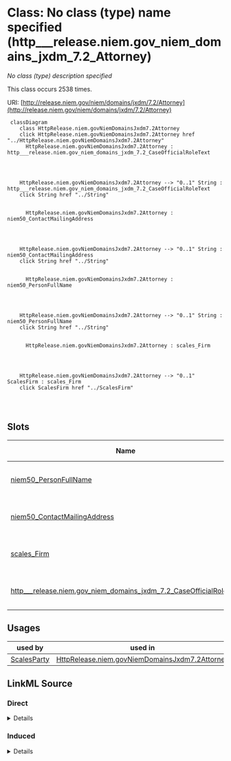 

# Class: No class (type) name specified (http___release.niem.gov_niem_domains_jxdm_7.2_Attorney)


_No class (type) description specified_






This class occurs 2538 times.


URI: [http://release.niem.gov/niem/domains/jxdm/7.2/Attorney](http://release.niem.gov/niem/domains/jxdm/7.2/Attorney)






```mermaid
 classDiagram
    class HttpRelease.niem.govNiemDomainsJxdm7.2Attorney
    click HttpRelease.niem.govNiemDomainsJxdm7.2Attorney href "../HttpRelease.niem.govNiemDomainsJxdm7.2Attorney"
      HttpRelease.niem.govNiemDomainsJxdm7.2Attorney : http___release.niem.gov_niem_domains_jxdm_7.2_CaseOfficialRoleText
        
          
    
    
    HttpRelease.niem.govNiemDomainsJxdm7.2Attorney --> "0..1" String : http___release.niem.gov_niem_domains_jxdm_7.2_CaseOfficialRoleText
    click String href "../String"

        
      HttpRelease.niem.govNiemDomainsJxdm7.2Attorney : niem50_ContactMailingAddress
        
          
    
    
    HttpRelease.niem.govNiemDomainsJxdm7.2Attorney --> "0..1" String : niem50_ContactMailingAddress
    click String href "../String"

        
      HttpRelease.niem.govNiemDomainsJxdm7.2Attorney : niem50_PersonFullName
        
          
    
    
    HttpRelease.niem.govNiemDomainsJxdm7.2Attorney --> "0..1" String : niem50_PersonFullName
    click String href "../String"

        
      HttpRelease.niem.govNiemDomainsJxdm7.2Attorney : scales_Firm
        
          
    
    
    HttpRelease.niem.govNiemDomainsJxdm7.2Attorney --> "0..1" ScalesFirm : scales_Firm
    click ScalesFirm href "../ScalesFirm"

        
      
```




<!-- no inheritance hierarchy -->


## Slots

| Name | Cardinality and Range | Description | Inheritance | Occurrences |
| ---  | --- | --- | --- | --- |
| [niem50_PersonFullName](../slots/niem50_PersonFullName.md) | 0..1 <br/> [xsd:string](http://www.w3.org/2001/XMLSchema#string) | No slot (predicate) description specified <br/>  | direct | 2538 |
| [niem50_ContactMailingAddress](../slots/niem50_ContactMailingAddress.md) | 0..1 <br/> [xsd:string](http://www.w3.org/2001/XMLSchema#string) | No slot (predicate) description specified <br/>  | direct | 737 |
| [scales_Firm](../slots/scales_Firm.md) | 0..1 <br/> [ScalesFirm](../classes/ScalesFirm.md) | No slot (predicate) description specified <br/>  | direct | 697 |
| [http___release.niem.gov_niem_domains_jxdm_7.2_CaseOfficialRoleText](../slots/http___release.niem.gov_niem_domains_jxdm_7.2_CaseOfficialRoleText.md) | 0..1 <br/> [xsd:string](http://www.w3.org/2001/XMLSchema#string) | No slot (predicate) description specified <br/>  | direct | 1861 |





## Usages

| used by | used in | type | used |
| ---  | --- | --- | --- |
| [ScalesParty](../classes/ScalesParty.md) | [HttpRelease.niem.govNiemDomainsJxdm7.2Attorney](../classes/HttpRelease.niem.govNiemDomainsJxdm7.2Attorney.md) | range | [HttpRelease.niem.govNiemDomainsJxdm7.2Attorney](../classes/HttpRelease.niem.govNiemDomainsJxdm7.2Attorney.md) |











## LinkML Source

<!-- TODO: investigate https://stackoverflow.com/questions/37606292/how-to-create-tabbed-code-blocks-in-mkdocs-or-sphinx -->

### Direct

<details>

```yaml
name: http___release.niem.gov_niem_domains_jxdm_7.2_Attorney
conforms_to: No schema conformance document specified
annotations:
  count:
    tag: count
    value: 2538
description: No class (type) description specified
title: No class (type) name specified
rank: 1000
slots:
- niem50_PersonFullName
- niem50_ContactMailingAddress
- scales_Firm
- http___release.niem.gov_niem_domains_jxdm_7.2_CaseOfficialRoleText
slot_usage:
  http___release.niem.gov_niem_domains_jxdm_7.2_CaseOfficialRoleText:
    name: http___release.niem.gov_niem_domains_jxdm_7.2_CaseOfficialRoleText
    annotations:
      string:
        tag: string
        value: 1861
  niem50_ContactMailingAddress:
    name: niem50_ContactMailingAddress
    annotations:
      string:
        tag: string
        value: 737
  niem50_PersonFullName:
    name: niem50_PersonFullName
    annotations:
      string:
        tag: string
        value: 2538
  scales_Firm:
    name: scales_Firm
    annotations:
      scales_Firm:
        tag: scales_Firm
        value: 697
class_uri: http://release.niem.gov/niem/domains/jxdm/7.2/Attorney

```
</details>

### Induced

<details>

```yaml
name: http___release.niem.gov_niem_domains_jxdm_7.2_Attorney
conforms_to: No schema conformance document specified
annotations:
  count:
    tag: count
    value: 2538
description: No class (type) description specified
title: No class (type) name specified
rank: 1000
slot_usage:
  http___release.niem.gov_niem_domains_jxdm_7.2_CaseOfficialRoleText:
    name: http___release.niem.gov_niem_domains_jxdm_7.2_CaseOfficialRoleText
    annotations:
      string:
        tag: string
        value: 1861
  niem50_ContactMailingAddress:
    name: niem50_ContactMailingAddress
    annotations:
      string:
        tag: string
        value: 737
  niem50_PersonFullName:
    name: niem50_PersonFullName
    annotations:
      string:
        tag: string
        value: 2538
  scales_Firm:
    name: scales_Firm
    annotations:
      scales_Firm:
        tag: scales_Firm
        value: 697
attributes:
  niem50_PersonFullName:
    name: niem50_PersonFullName
    annotations:
      string:
        tag: string
        value: 2538
    description: No slot (predicate) description specified
    examples:
    - object:
        example_object: Judge Gonzalo P. Curiel
        example_object_type: string
        example_predicate: niem50:PersonFullName
        example_subject: scales:/Agent/casd;;3:16-cv-01644_a2
        example_subject_type: None
    - object:
        example_object: SCALES-Party-Hash-A832763C1FE77A32B6DE912B9C77F80C
        example_object_type: string
        example_predicate: niem50:PersonFullName
        example_subject: scales:/Agent/casd;;3:16-cv-01644_a3
        example_subject_type: http___release.niem.gov_niem_domains_jxdm_7.2_CaseInitiatingAttorney
    - object:
        example_object: Ryan A. Sausedo
        example_object_type: string
        example_predicate: niem50:PersonFullName
        example_subject: scales:/Agent/casd;;3:16-cv-01644_a5
        example_subject_type: http___release.niem.gov_niem_domains_jxdm_7.2_CaseDefenseAttorney
    - object:
        example_object: Benjamin Gilford
        example_object_type: string
        example_predicate: niem50:PersonFullName
        example_subject: scales:/Agent/casd;;3:16-cv-01645_a20
        example_subject_type: http___release.niem.gov_niem_domains_jxdm_7.2_Attorney
    - object:
        example_object: Carroll O Switzer
        example_object_type: string
        example_predicate: niem50:PersonFullName
        example_subject: scales:/JudgeEntity/SJ000002
        example_subject_type: http___release.niem.gov_niem_domains_jxdm_7.2_Judge
    from_schema: scales-kg
    rank: 1000
    slot_uri: niem50:PersonFullName
    alias: niem50_PersonFullName
    owner: http___release.niem.gov_niem_domains_jxdm_7.2_Attorney
    domain_of:
    - http___release.niem.gov_niem_domains_jxdm_7.2_Attorney
    - http___release.niem.gov_niem_domains_jxdm_7.2_CaseDefenseAttorney
    - http___release.niem.gov_niem_domains_jxdm_7.2_CaseInitiatingAttorney
    - http___release.niem.gov_niem_domains_jxdm_7.2_Judge
    range: string
  niem50_ContactMailingAddress:
    name: niem50_ContactMailingAddress
    annotations:
      string:
        tag: string
        value: 737
    description: No slot (predicate) description specified
    examples:
    - object:
        example_object: '225 Broadway

          Suite 900

          San Diego, CA 92101-5008'
        example_object_type: string
        example_predicate: niem50:ContactMailingAddress
        example_subject: scales:/Agent/casd;;3:16-cv-01644_a4
        example_subject_type: http___release.niem.gov_niem_domains_jxdm_7.2_CaseInitiatingAttorney
    - object:
        example_object: '880 Front Street

          Room 6293

          San Diego, CA 92101'
        example_object_type: string
        example_predicate: niem50:ContactMailingAddress
        example_subject: scales:/Agent/casd;;3:16-cv-01644_a5
        example_subject_type: http___release.niem.gov_niem_domains_jxdm_7.2_CaseDefenseAttorney
    - object:
        example_object: '800 Wilshire Blvd.

          Suite 500

          Los Angeles, CA 90017'
        example_object_type: string
        example_predicate: niem50:ContactMailingAddress
        example_subject: scales:/Agent/casd;;3:16-cv-01692_a23
        example_subject_type: http___release.niem.gov_niem_domains_jxdm_7.2_Attorney
    from_schema: scales-kg
    rank: 1000
    slot_uri: niem50:ContactMailingAddress
    alias: niem50_ContactMailingAddress
    owner: http___release.niem.gov_niem_domains_jxdm_7.2_Attorney
    domain_of:
    - http___release.niem.gov_niem_domains_jxdm_7.2_Attorney
    - http___release.niem.gov_niem_domains_jxdm_7.2_CaseDefenseAttorney
    - http___release.niem.gov_niem_domains_jxdm_7.2_CaseInitiatingAttorney
    range: string
  scales_Firm:
    name: scales_Firm
    annotations:
      scales_Firm:
        tag: scales_Firm
        value: 697
    description: No slot (predicate) description specified
    examples:
    - object:
        example_object: scales:/Agent/casd;;3:16-cv-01644_a6
        example_object_type: scales_Firm
        example_predicate: scales:Firm
        example_subject: scales:/Agent/casd;;3:16-cv-01644_a4
        example_subject_type: http___release.niem.gov_niem_domains_jxdm_7.2_CaseInitiatingAttorney
    - object:
        example_object: scales:/Agent/casd;;3:16-cv-01644_a7
        example_object_type: scales_Firm
        example_predicate: scales:Firm
        example_subject: scales:/Agent/casd;;3:16-cv-01644_a5
        example_subject_type: http___release.niem.gov_niem_domains_jxdm_7.2_CaseDefenseAttorney
    - object:
        example_object: scales:/Agent/casd;;3:16-cv-01692_a29
        example_object_type: scales_Firm
        example_predicate: scales:Firm
        example_subject: scales:/Agent/casd;;3:16-cv-01692_a23
        example_subject_type: http___release.niem.gov_niem_domains_jxdm_7.2_Attorney
    from_schema: scales-kg
    rank: 1000
    slot_uri: scales:Firm
    alias: scales_Firm
    owner: http___release.niem.gov_niem_domains_jxdm_7.2_Attorney
    domain_of:
    - http___release.niem.gov_niem_domains_jxdm_7.2_Attorney
    - http___release.niem.gov_niem_domains_jxdm_7.2_CaseDefenseAttorney
    - http___release.niem.gov_niem_domains_jxdm_7.2_CaseInitiatingAttorney
    range: scales_Firm
  http___release.niem.gov_niem_domains_jxdm_7.2_CaseOfficialRoleText:
    name: http___release.niem.gov_niem_domains_jxdm_7.2_CaseOfficialRoleText
    annotations:
      string:
        tag: string
        value: 1861
    description: No slot (predicate) description specified
    examples:
    - object:
        example_object: Assigned Judge
        example_object_type: string
        example_predicate: http://release.niem.gov/niem/domains/jxdm/7.2/CaseOfficialRoleText
        example_subject: scales:/Agent/casd;;3:16-cv-01644_a2
        example_subject_type: None
    - object:
        example_object: CJA Appointment
        example_object_type: string
        example_predicate: http://release.niem.gov/niem/domains/jxdm/7.2/CaseOfficialRoleText
        example_subject: scales:/Agent/casd;;3:17-cr-00001_a3
        example_subject_type: http___release.niem.gov_niem_domains_jxdm_7.2_CaseDefenseAttorney
    - object:
        example_object: Assistant United States Attorney
        example_object_type: string
        example_predicate: http://release.niem.gov/niem/domains/jxdm/7.2/CaseOfficialRoleText
        example_subject: scales:/Agent/casd;;3:17-cr-00001_a4
        example_subject_type: http___release.niem.gov_niem_domains_jxdm_7.2_CaseInitiatingAttorney
    - object:
        example_object: CJA Appointment
        example_object_type: string
        example_predicate: http://release.niem.gov/niem/domains/jxdm/7.2/CaseOfficialRoleText
        example_subject: scales:/Agent/casd;;3:17-cr-00006_a5
        example_subject_type: http___release.niem.gov_niem_domains_jxdm_7.2_Attorney
    from_schema: scales-kg
    rank: 1000
    slot_uri: http://release.niem.gov/niem/domains/jxdm/7.2/CaseOfficialRoleText
    alias: http___release.niem.gov_niem_domains_jxdm_7.2_CaseOfficialRoleText
    owner: http___release.niem.gov_niem_domains_jxdm_7.2_Attorney
    domain_of:
    - http___release.niem.gov_niem_domains_jxdm_7.2_Attorney
    - http___release.niem.gov_niem_domains_jxdm_7.2_CaseDefenseAttorney
    - http___release.niem.gov_niem_domains_jxdm_7.2_CaseInitiatingAttorney
    range: string
class_uri: http://release.niem.gov/niem/domains/jxdm/7.2/Attorney

```
</details>